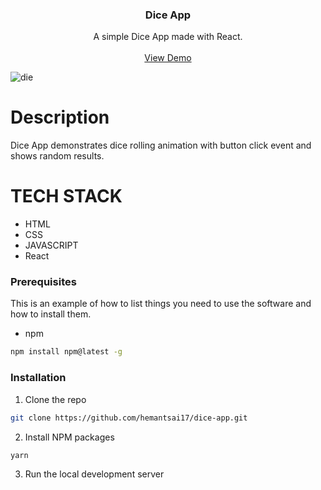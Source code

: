 <h3 align="center">
Dice App 
  </h3>
  
  <p align="center">
  A simple Dice App made with React.
    <br />
    <br />
     <a href="https://pokedex.stevenhansel.com">View Demo</a>
     </p>
</p>
 
 ![die](https://user-images.githubusercontent.com/44155019/142735363-27eb7e33-fec0-4b3e-a550-29beb3a16f80.png)
 
 # Description 
   Dice App demonstrates dice rolling animation with button click event and shows random results.
   
  # TECH STACK 
  * HTML
  * CSS
  * JAVASCRIPT
  * React

### Prerequisites

This is an example of how to list things you need to use the software and how to install them.

- npm

```sh
npm install npm@latest -g
```

### Installation

1. Clone the repo

```sh
git clone https://github.com/hemantsai17/dice-app.git
```

2. Install NPM packages

```sh
yarn
```

3. Run the local development server






